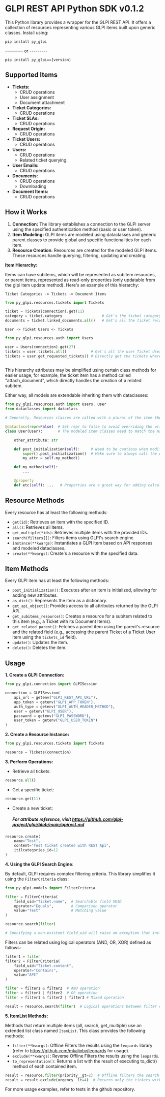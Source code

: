 # GLPI REST API Python SDK v0.1.2

This Python library provides a wrapper for the GLPI REST API. It offers a collection of resources representing various GLPI items built upon generic classes. Install using:

```
pip install py_glpi
```
--------- or ---------
```
pip install py_glpi==[version]
```

## Supported Items

* **Tickets:**
    * CRUD operations
    * User assignment
    * Document attachment
* **Ticket Categories:**
    * CRUD operations
* **Ticket SLAs:**
    * CRUD operations
* **Request Origin:**
    * CRUD operations
* **Ticket Users:**
    * CRUD operations
* **Users:**
    * CRUD operations
    * Related ticket querying
* **User Emails:**
    * CRUD operations
* **Documents:**
    * CRUD operations
    * Downloading
* **Document Items:**
    * CRUD operations

## How it Works

1. **Connection:** The library establishes a connection to the GLPI server using the specified authentication method (basic or user token).
2. **Item Modeling:** GLPI items are modeled using dataclasses and generic parent classes to provide global and specific functionalities for each item.
3. **Resource Creation:** Resources are created for the modeled GLPI items. These resources handle querying, filtering, updating and creating.

**Item Hierarchy:**

Items can have subitems, which will be represented as subitem resources, or parent items, represented as read-only properties (only updatable from the glpi item update method). Here's an example of this hierarchy:

```
Ticket Categories -> Tickets -> Document Items
```
```python
from py_glpi.resources.tickets import Tickets

ticket = Tickets(connection).get(11)
category = ticket.category                  # Get's the ticket category object throught property getter.
documents = ticket.linked_documents.all()   # Get's all the ticket related Document Items using the Subitem resource.
```
```
User -> Ticket Users <- Tickets
```
```python
from py_glpi.resources.auth import Users

user = Users(connection).get(27)
tickets = user.tickets.all()           # Get's all the user Ticket User items using the Subitem resource.
tickets = user.get_requested_tickets() # Directly get the tickets where this user has the "applicant" role, directly returning the Ticket objects, instead of the relation registries (Ticket Users) 
  
```

This hierarchy attributes may be simplified using certain class methods for easier usage, for example, the ticket item has a method called "attach_document", which directly handles the creation of a related subitem.

Either way, all models are extendable inheriting them with dataclasses:

```python
from py_glpi.resources.auth import Users, User
from dataclasses import dataclass

# Generally, Resources classes are called with a plural of the item they represent e.g User -> Modeled Item, Users -> User Resource.

@dataclass(repr=False)  # Set repr to false to avoid overriding the original method, unless you want to make your own
class User(User):       # The modeled item classes need to match the name of the GLPI itemtype they represent.

    other_attribute: str

    def post_initialization(self):     # Need to be cautious when modifying this method, since it migth lead to unexpected behaviour.
        super().post_initialization()  # Make sure to always call the original class post_initialization first
        my_attr = self.my_method()

    def my_method(self):
        ...

    @property
    def etc(self): ...   # Properties are a great way for adding calculated/extended attributes, i recommend this rather than modifying post_initialization method.

```

## Resource Methods

Every resource has at least the following methods:

* `get(id)`: Retrieves an item with the specified ID.
* `all()`: Retrieves all items.
* `get_multiple(*ids)`: Retrieves multiple items with the provided IDs.
* `search(filters[])`: Filters items using GLPI's search engine.
* `instance(**kwargs)`: Instantiates a GLPI item based on API responses and modeled dataclasses.
* `create(**kwargs)`: Create's a resource with the specified data.

## Item Methods

Every GLPI item has at least the following methods:

* `post_initialization()`: Executes after an item is initialized, allowing for adding new attributes.
* `as_dict()`: Represents the item as a dictionary.
* `get_api_object()`: Provides access to all attributes returned by the GLPI API.
* `get_subitems_resource()`: Creates a resource for a subitem related to this item (e.g., a Ticket with its Document Items).
* `get_related_parent()`: Fetches a parent item using the parent's resource and the related field (e.g., accessing the parent Ticket of a Ticket User item using the `tickets_id` field).
* `update()`: Updates the item.
* `delete()`: Deletes the item.

## Usage

**1. Create a GLPI Connection:**

```python
from py_glpi.connection import GLPISession

connection = GLPISession(
    api_url = getenv("GLPI_REST_API_URL"),
    app_token = getenv("GLPI_APP_TOKEN"),
    auth_type = getenv("GLPI_AUTH_HEADER_METHOD"),
    user = getenv("GLPI_USER"),
    password = getenv("GLPI_PASSWORD"),
    user_token = getenv("GLPI_USER_TOKEN")
)
```

**2. Create a Resource Instance:**

```python
from py_glpi.resources.tickets import Tickets

resource = Tickets(connection)
```

**3. Perform Operations:**

* Retrieve all tickets:

```python
resource.all()
```

* Get a specific ticket:

```python
resource.get(11)
```

* Create a new ticket:
  ##### For attribute reference, visit https://github.com/glpi-project/glpi/blob/main/apirest.md

```python
resource.create(
    name="Test",
    content="Test ticket created with REST Api",
    itilcategories_id=12
)
```


**4. Using the GLPI Search Engine:**

By default, GLPI requires complex filtering criteria. This library simplifies it using the `FilterCriteria` class:

```python
from py_glpi.models import FilterCriteria

filter = FilterCriteria(
    field_uid="Ticket.name",  # Searchable field UUID
    operator="Equals",        # Comparison operator
    value="Test"              # Matching value
)

resource.search(filter)

# Specifying a non-existent field_uid will raise an exception that includes a reference of all the searchable field_uids for the sepcified Resource.
```

Filters can be related using logical operators (AND, OR, XOR) defined as follows:

```python
filter1 = filter
filter2 = FilterCriteria(
    field_uid="Ticket.content",
    operator="Contains",
    value="API"
)

filter = filter1 & filter2  # AND operation
filter = filter1 | filter2  # OR operation
filter = filter1 & filter2 | filter3 # Mixed operation

result = resource.search(filter)  # Logical operations between filter criteria will produce a list related by thus operation.
```

**5. ItemList Methods:**

Methods that return multiple items (all, search, get_multiple) use an extended list class named `ItemList`. This class provides the following methods:

* `filter(**kwargs)`: Offline Filters the results using the `leopards` library (refer to https://github.com/mkalioby/leopards for usage).
* `exclude(**kwargs)`: Reverse Offline Filters the results using the `leopards`.
* `to_representation()`: Returns a list with the result of executing to_dict() method of each contained item.

```python
result = resource.filter(priority__gt=2)  # Offline filters the search result, returns only the tickets with a priority higher than 2.
result = result.exclude(urgency__lt=4)  # Returns only the tickets with a urgency higher than 3.
```

For more usage examples, refer to tests in the github repository.

